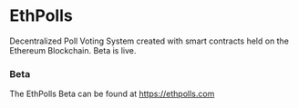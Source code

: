 ﻿# EthPolls
Decentralized Poll Voting System created with smart contracts held on the Ethereum Blockchain. 
Beta is live.

### Beta
The EthPolls Beta can be found at https://ethpolls.com

